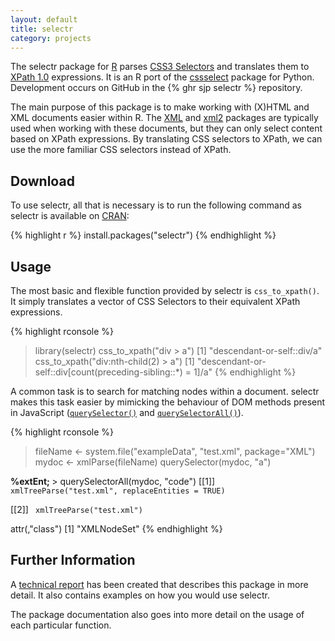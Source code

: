 ```yaml
---
layout: default
title: selectr
category: projects
---
```


The selectr package for [R](https://www.r-project.org/) parses [CSS3
Selectors](http://www.w3.org/TR/css3-selectors/) and translates them
to [XPath 1.0](https://www.w3.org/TR/xpath/) expressions. It is an R
port of the [cssselect](https://packages.python.org/cssselect/) package
for Python. Development occurs on GitHub in the {% ghr sjp selectr %}
repository.

The main purpose of this package is to make working with (X)HTML and
XML documents easier within R. The [XML](http://www.omegahat.org/RSXML/)
and [xml2](https://github.com/hadley/xml2) packages are typically used
when working with these documents, but they can only select content based
on XPath expressions. By translating CSS selectors to XPath, we can use
the more familiar CSS selectors instead of XPath.

## Download

To use selectr, all that is necessary is to run the following command
as selectr is available on
[CRAN](https://cran.r-project.org/package=selectr):

{% highlight r %}
install.packages("selectr")
{% endhighlight %}

## Usage

The most basic and flexible function provided by selectr is
`css_to_xpath()`. It simply translates a vector of CSS Selectors to
their equivalent XPath expressions.

{% highlight rconsole %}
> library(selectr)
> css_to_xpath("div > a")
[1] "descendant-or-self::div/a"
> css_to_xpath("div:nth-child(2) > a")
[1] "descendant-or-self::div[count(preceding-sibling::*) = 1]/a"
{% endhighlight %}

A common task is to search for matching nodes within a
document. selectr makes this task easier by mimicking the behaviour of
DOM methods present in JavaScript
([`querySelector()`](https://developer.mozilla.org/en-US/docs/DOM/Document.querySelector)
and
[`querySelectorAll()`](https://developer.mozilla.org/en-US/docs/DOM/Document.querySelectorAll)).

{% highlight rconsole %}
> fileName <- system.file("exampleData", "test.xml", package="XML")
> mydoc <- xmlParse(fileName)
> querySelector(mydoc, "a")
<a>
  <!-- A comment -->
  <b> 
    %extEnt;
  </b>
</a> 
> querySelectorAll(mydoc, "code")
[[1]]
<code>
xmlTreeParse("test.xml", replaceEntities = TRUE)
</code> 

[[2]]
<code>
xmlTreeParse("test.xml")
</code> 

attr(,"class")
[1] "XMLNodeSet"
{% endhighlight %}

## Further Information

A [technical report](/projects/selectr/selectr.html)
has been created that describes this package in more detail. It also
contains examples on how you would use selectr.

The package documentation also goes into more detail on the usage of
each particular function.
